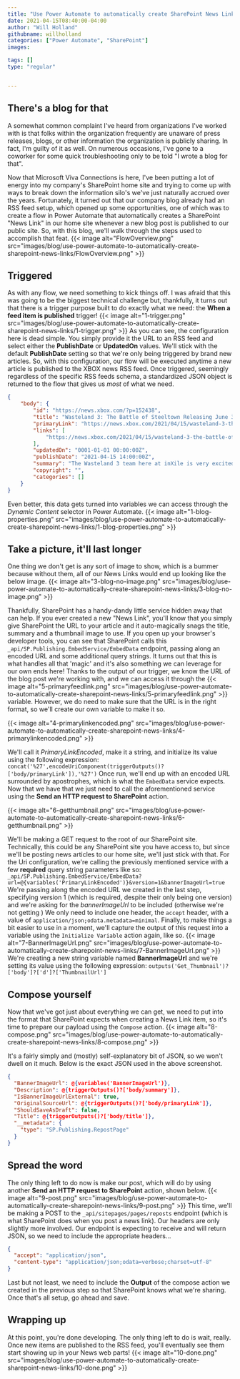 ```yaml
---
title: "Use Power Automate to automatically create SharePoint News Links from an RSS feed"
date: 2021-04-15T08:40:00-04:00
author: "Will Holland"
githubname: willholland
categories: ["Power Automate", "SharePoint"]
images:

tags: []
type: "regular"


---
```


## There's a blog for that 

A somewhat common complaint I've heard from organizations I've worked
with is that folks within the organization frequently are unaware of
press releases, blogs, or other information the organization is publicly
sharing. In fact, I'm guilty of it as well. On numerous occasions,
I've gone to a coworker for some quick troubleshooting only to be told
\"I wrote a blog for that\".


Now that Microsoft Viva Connections is here, I've been putting a lot of
energy into my company's SharePoint home site and trying to come up
with ways to break down the information silo's we've just naturally
accrued over the years.
Fortunately, it turned out that our company blog already had an RSS feed
setup, which opened up some opportunities, one of which was to create a
flow in Power Automate that automatically creates a SharePoint "News
Link" in our home site whenever a new blog post is published to our
public site.
So, with this blog, we'll walk through the steps used to accomplish
that feat.
{{< image alt="FlowOverview.png" src="images/blog/use-power-automate-to-automatically-create-sharepoint-news-links/FlowOverview.png" >}}

## Triggered 

As with any flow, we need something to kick things off. I was afraid
that this was going to be the biggest technical challenge but,
thankfully, it turns out that there is a trigger purpose built to do
exactly what we need: the **When a feed item is published** trigger!
{{< image alt="1-trigger.png" src="images/blog/use-power-automate-to-automatically-create-sharepoint-news-links/1-trigger.png" >}}
As you can see, the configuration here is dead simple. You simply
provide it the URL to an RSS feed and select either the **PublishDate**
or **UpdatedOn** values. We'll stick with the default **PublishDate**
setting so that we're only being triggered by brand new articles.
So, with this configuration, our flow will be executed anytime a new
article is published to the XBOX news RSS feed.
Once triggered, seemingly regardless of the specific RSS feeds schema, a
standardized JSON object is returned to the flow that gives us *most* of
what we need.

``` JSON
{
    "body": {
        "id": "https://news.xbox.com/?p=152438",
        "title": "Wasteland 3: The Battle of Steeltown Releasing June 3 ",
        "primaryLink": "https://news.xbox.com/2021/04/15/wasteland-3-the-battle-of-steeltown-releasing-june-3/",
        "links": [
            "https://news.xbox.com/2021/04/15/wasteland-3-the-battle-of-steeltown-releasing-june-3/"
        ],
        "updatedOn": "0001-01-01 00:00:00Z",
        "publishDate": "2021-04-15 14:00:00Z",
        "summary": "The Wasteland 3 team here at inXile is very excited to announce the first narrative expansion for Wasteland 3: The Battle of Steeltown will be releasing June 3. Since the game’s launch last August, we’ve been working on adding new features, quality of life changes, and fixing bugs and improving game stability and performance. But [&#8230;]",
        "copyright": "",
        "categories": []
    }
}
```

Even better, this data gets turned into variables we can access through
the *Dynamic Content* selector in Power Automate.
{{< image alt="1-blog-properties.png" src="images/blog/use-power-automate-to-automatically-create-sharepoint-news-links/1-blog-properties.png" >}}

## Take a picture, it'll last longer 

One thing we don't get is any sort of image to show, which is a bummer
because without them, all of our News Links would end up looking like
the below image.
{{< image alt="3-blog-no-image.png" src="images/blog/use-power-automate-to-automatically-create-sharepoint-news-links/3-blog-no-image.png" >}}

Thankfully, SharePoint has a handy-dandy little service hidden away that
can help.
If you ever created a new \"News Link\", you'll know that you simply
give SharePoint the URL to your article and it auto-magically snags the
title, summary and a thumbnail image to use. If you open up your
browser's developer tools, you can see that SharePoint calls this
`_api/SP.Publishing.EmbedService/EmbedData` endpoint, passing along an
encoded URL and some additional query strings. It turns out that this is
what handles all that 'magic' and it's also something we can leverage
for our own ends here!
Thanks to the output of our trigger, we know the URL of the blog post
we're working with, and we can access it through the
{{< image alt="5-primaryfeedlink.png" src="images/blog/use-power-automate-to-automatically-create-sharepoint-news-links/5-primaryfeedlink.png" >}} variable. However, we do need to make sure that
the URL is in the right format, so we'll create our own variable to
make it so.

{{< image alt="4-primarylinkencoded.png" src="images/blog/use-power-automate-to-automatically-create-sharepoint-news-links/4-primarylinkencoded.png" >}}

We'll call it *PrimaryLinkEncoded*, make it a string, and initialize
its value using the following expression:
`concat('%27',encodeUriComponent(triggerOutputs()?['body/primaryLink']),'%27')`
Once run, we'll end up with an encoded URL surrounded by apostrophes,
which is what the `EmbedData` service expects.
Now that we have that we just need to call the aforementioned service
using the **Send an HTTP request to SharePoint** action.

{{< image alt="6-getthumbnail.png" src="images/blog/use-power-automate-to-automatically-create-sharepoint-news-links/6-getthumbnail.png" >}}


We'll be making a GET request to the root of our SharePoint site.
Technically, this could be any SharePoint site you have access to, but
since we'll be posting news articles to our home site, we'll just
stick with that.
For the Uri configuration, we're calling the previously mentioned
service with a few **required** query string parameters like so:
`_api/SP.Publishing.EmbedService/EmbedData?url=@{variables('PrimaryLinkEncoded')}&version=1&bannerImageUrl=true`
We're passing along the encoded URL we created in the last step,
specifying version 1 (which is required, despite their only being one
version) and we're asking for the *bannerImageUrl* to be included
(otherwise we're not getting )
We only need to include one header, the `accept` header, with a value of
`application/json;odata.metadata=minimal`.
Finally, to make things a bit easier to use in a moment, we'll capture
the output of this request into a variable using the
`Initialize Variable` action again, like so.
{{< image alt="7-BannerImageUrl.png" src="images/blog/use-power-automate-to-automatically-create-sharepoint-news-links/7-BannerImageUrl.png" >}}
We're creating a new string variable named **BannerImageUrl** and
we're setting its value using the following expression:
`outputs('Get_Thumbnail')?['body']?['d']?['ThumbnailUrl']`

## Compose yourself 

Now that we've got just about everything we can get, we need to put
into the format that SharePoint expects when creating a News Link item,
so it's time to prepare our payload using the `Compose` action.
{{< image alt="8-compose.png" src="images/blog/use-power-automate-to-automatically-create-sharepoint-news-links/8-compose.png" >}}

It's a fairly simply and (mostly) self-explanatory bit of JSON, so we
won't dwell on it much. Below is the exact JSON used in the above
screenshot.

``` JSON
{
  "BannerImageUrl": @{variables('BannerImageUrl')},
  "Description": @{triggerOutputs()?['body/summary']},
  "IsBannerImageUrlExternal": true,
  "OriginalSourceUrl": @{triggerOutputs()?['body/primaryLink']},
  "ShouldSaveAsDraft": false,
  "Title": @{triggerOutputs()?['body/title']},
  "__metadata": {
    "type": "SP.Publishing.RepostPage"
  }
}
```

## Spread the word 

The only thing left to do now is make our post, which will do by using
another **Send an HTTP request to SharePoint** action, shown below.
{{< image alt="9-post.png" src="images/blog/use-power-automate-to-automatically-create-sharepoint-news-links/9-post.png" >}}
This time, we'll be making a POST to the `_api/sitepages/pages/reposts`
endpoint (which is what SharePoint does when you post a news link).
Our headers are only slightly more involved. Our endpoint is expecting
to receive and will return JSON, so we need to include the appropriate
headers\...

``` JSON
{
  "accept": "application/json",
  "content-type": "application/json;odata=verbose;charset=utf-8"
}
```

Last but not least, we need to include the **Output** of the compose
action we created in the previous step so that SharePoint knows what
we're sharing.
Once that's all setup, go ahead and save.

## Wrapping up 

At this point, you're done developing. The only thing left to do is
wait, really. Once new items are published to the RSS feed, you'll
eventually see them start showing up in your News web parts!
{{< image alt="10-done.png" src="images/blog/use-power-automate-to-automatically-create-sharepoint-news-links/10-done.png" >}}

